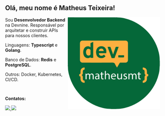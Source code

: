 ## Olá, meu nome é Matheus Teixeira!
 
<img src="dev-matheusmt.png" min-width="300px" max-width="300px" width="300px" align="right" alt="logo dev-matheusmt">

<p align="left"> 

 Sou <strong>Desenvolvedor Backend</strong> na Devnine. Responsável por arquitetar e construir APIs para nossos clientes.
</p>

<p align="left">
  Linguagens: <strong>Typescript</strong> e <strong>Golang</strong>.
</p>

<p align="left">
   Banco de Dados: <strong>Redis</strong> e <strong>PostgreSQL</strong>.
</p>

<p align="left">
  Outros: Docker, Kubernetes, CI/CD.
</p>


<br>

<p align="left">
<strong>Contatos:</strong>
</p>

<p align="left">
  <a href="https://www.instagram.com/dev_matheusmt/" alt="Instagram">
    <img src="https://img.shields.io/badge/-Instagram-006838?style=for-the-badge&logo=Instagram&logoColor=FFFFFF&link=https://www.instagram.com/dev_matheusmt/"/>
  </a>
  <a href="https://www.linkedin.com/in/matheusteixeirajs/" alt="Linkedin">
    <img src="https://img.shields.io/badge/-Linkedin-FBB040?style=for-the-badge&logo=Linkedin&logoColor=FFFFFF&link=https://www.linkedin.com/in/matheusteixeirajs/"/>
  </a>
</p>
